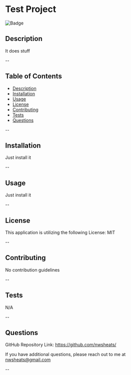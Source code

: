 
# Test Project
  
  
![Badge](https://img.shields.io/badge/LICENSE-MIT-pink?style=for-the-badge&logo=github)
  
  
## Description
  
It does stuff
  
  
--
  

## Table of Contents
  
- [Description](#description)
- [Installation](#installation)
- [Usage](#usage)
- [License](#license)
- [Contributing](#contributing)
- [Tests](#tests)
- [Questions](#questions)
  
  
--
  
  
## Installation
  
Just install it
  
  
--
  
  
## Usage
  
Just install it
  
  
--
  
  
## License
  
This application is utilizing the following License: MIT
  
  
  
--
  
  
## Contributing
  
No contribution guidelines
  
  
--
  
  
## Tests
  
N/A
  
  
--
  
  
## Questions
  
  
GitHub Repository Link: https://github.com/nwsheats/
  
If you have additional questions, please reach out to me at nwsheats@gmail.com
  
--
  
  

